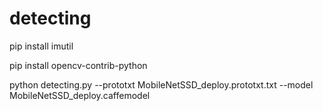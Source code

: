 # detecting

pip install imutil

pip install opencv-contrib-python

python detecting.py --prototxt MobileNetSSD_deploy.prototxt.txt --model MobileNetSSD_deploy.caffemodel
